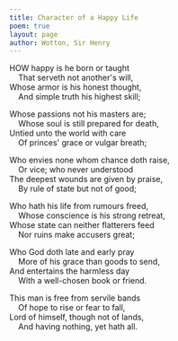 ```yaml
---
title: Character of a Happy Life
poem: true
layout: page
author: Wotton, Sir Henry
---
```

HOW happy is he born or taught  
&nbsp;&nbsp;&nbsp; That serveth not another's will,   
Whose armor is his honest thought,  
&nbsp;&nbsp;&nbsp; And simple truth his highest skill;  

Whose passions not his masters are;  
&nbsp;&nbsp;&nbsp; Whose soul is still prepared for death,   
Untied unto the world with care  
&nbsp;&nbsp;&nbsp; Of princes' grace or vulgar breath;  

Who envies none whom chance doth raise,  
&nbsp;&nbsp;&nbsp; Or vice; who never understood   
The deepest wounds are given by praise,  
&nbsp;&nbsp;&nbsp; By rule of state but not of good;  

Who hath his life from rumours freed,  
&nbsp;&nbsp;&nbsp; Whose conscience is his strong retreat,   
Whose state can neither flatterers feed  
&nbsp;&nbsp;&nbsp; Nor ruins make accusers great;  

Who God doth late and early pray  
&nbsp;&nbsp;&nbsp; More of his grace than goods to send,   
And entertains the harmless day  
&nbsp;&nbsp;&nbsp; With a well-chosen book or friend.  

This man is free from servile bands  
&nbsp;&nbsp;&nbsp; Of hope to rise or fear to fall,   
Lord of himself, though not of lands,  
&nbsp;&nbsp;&nbsp; And having nothing, yet hath all.  
<br />


